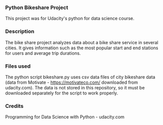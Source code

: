### Python Bikeshare Project
This project was for Udacity's python for data science course.

### Description
The bike share project analyzes data about a bike share service in several cities. It gives information such as the most popular start and end stations for users and average trip durations. 

### Files used
The python script bikeshare.py uses csv data files of city bikeshare data (data from Motivate - https://motivateco.com/ downloaded from udacity.com). The data is not stored in this repository, so it must be downloaded separately for the script to work properly.

### Credits
Programming for Data Science with Python - udacity.com
